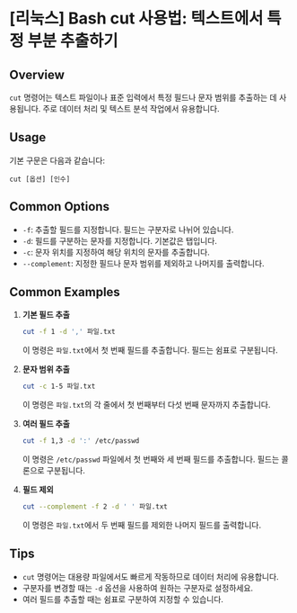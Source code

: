 # [리눅스] Bash cut 사용법: 텍스트에서 특정 부분 추출하기

## Overview
`cut` 명령어는 텍스트 파일이나 표준 입력에서 특정 필드나 문자 범위를 추출하는 데 사용됩니다. 주로 데이터 처리 및 텍스트 분석 작업에서 유용합니다.

## Usage
기본 구문은 다음과 같습니다:
```
cut [옵션] [인수]
```

## Common Options
- `-f`: 추출할 필드를 지정합니다. 필드는 구분자로 나뉘어 있습니다.
- `-d`: 필드를 구분하는 문자를 지정합니다. 기본값은 탭입니다.
- `-c`: 문자 위치를 지정하여 해당 위치의 문자를 추출합니다.
- `--complement`: 지정한 필드나 문자 범위를 제외하고 나머지를 출력합니다.

## Common Examples
1. **기본 필드 추출**
   ```bash
   cut -f 1 -d ',' 파일.txt
   ```
   이 명령은 `파일.txt`에서 첫 번째 필드를 추출합니다. 필드는 쉼표로 구분됩니다.

2. **문자 범위 추출**
   ```bash
   cut -c 1-5 파일.txt
   ```
   이 명령은 `파일.txt`의 각 줄에서 첫 번째부터 다섯 번째 문자까지 추출합니다.

3. **여러 필드 추출**
   ```bash
   cut -f 1,3 -d ':' /etc/passwd
   ```
   이 명령은 `/etc/passwd` 파일에서 첫 번째와 세 번째 필드를 추출합니다. 필드는 콜론으로 구분됩니다.

4. **필드 제외**
   ```bash
   cut --complement -f 2 -d ' ' 파일.txt
   ```
   이 명령은 `파일.txt`에서 두 번째 필드를 제외한 나머지 필드를 출력합니다.

## Tips
- `cut` 명령어는 대용량 파일에서도 빠르게 작동하므로 데이터 처리에 유용합니다.
- 구분자를 변경할 때는 `-d` 옵션을 사용하여 원하는 구분자로 설정하세요.
- 여러 필드를 추출할 때는 쉼표로 구분하여 지정할 수 있습니다.